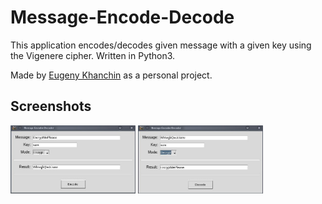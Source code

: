# Message-Encode-Decode
This application encodes/decodes given message with a given key using the Vigenere cipher.
Written in Python3.

Made by [Eugeny Khanchin](https://github.com/eKhanchin) as a personal project.

## Screenshots
<img src="Screenshots/encode.JPG" width="200">
<img src="Screenshots/decode.JPG" width="200">
